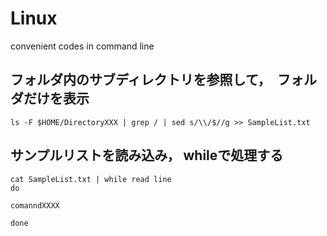 # Linux
convenient codes in command line 


## フォルダ内のサブディレクトリを参照して，　フォルダだけを表示
```
ls -F $HOME/DirectoryXXX | grep / | sed s/\\/$//g >> SampleList.txt   
```

## サンプルリストを読み込み， whileで処理する
```
cat SampleList.txt | while read line
do

comanndXXXX

done
```
